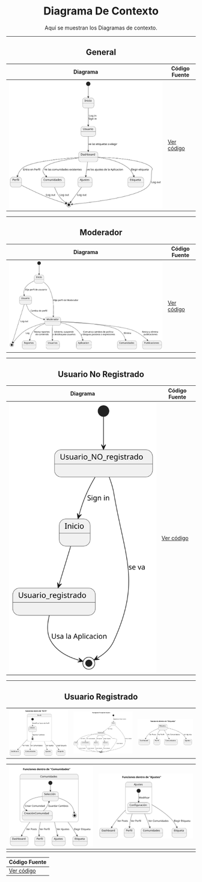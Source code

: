 <div align="center">

# Diagrama De Contexto

Aquí se muestran los Diagramas de contexto.

---
## General

| **Diagrama** | **Código Fuente** |
|--------------|--------------------|
| ![App](/CdU/DdContexto_app/1ª_Iteración/DdContexto_App.svg) | [Ver código](/CdU/DdContexto_app/1ª_Iteración/DdContexto_app.puml) |

---

## Moderador

| **Diagrama** | **Código Fuente** |
|--------------|--------------------|
| ![Moderador](/CdU/DdContexto_Mod/1ª_Iteración/DdContexto_Mod.svg) | [Ver código](/CdU/DdContexto_Mod/1ª_Iteración/DdContexto_Mod.puml) |

---
## Usuario No Registrado

| **Diagrama** | **Código Fuente** |
|--------------|--------------------|
| ![UsuarioNR](/CdU/DdContexto_UsuarioNR/1ª_Iteración/DdContexto_UsuarioNR.svg) | [Ver código](/CdU/DdContexto_UsuarioNR/1ª_Iteración/DdContexto_UsuarioNR.puml) |

---
## Usuario Registrado

|              |                   |              |
|--------------|-------------------|--------------|
|![UsuarioR1](/CdU/DdContexto_UsuarioR/3ª_Iteración/DdContexto_UsuarioR(Perfil).svg)|![UsuarioR2](/CdU/DdContexto_UsuarioR/3ª_Iteración/DdContexto_UsuarioR(NavegaciónPrincipal).svg)|![UsuarioR3](/CdU/DdContexto_UsuarioR/3ª_Iteración/DdContexto_UsuarioR(Etiqueta).svg)|

|![UsuarioR4](/CdU/DdContexto_UsuarioR/3ª_Iteración/DdContexto_UsuarioR(Comunidades).svg)|![UsuarioR5](/CdU/DdContexto_UsuarioR/3ª_Iteración/DdContexto_UsuarioR(Ajustes).svg)|
|--------------|----------|
|              |          |

| **Código Fuente** |
|--------------------|
| [Ver código](/CdU/DdContexto_UsuarioR/3ª_Iteración) |

</div>
